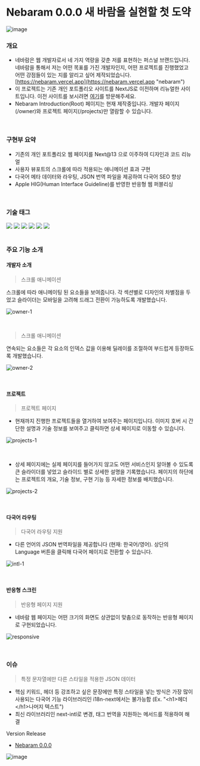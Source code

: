 # Nebaram 0.0.0 새 바람을 실현할 첫 도약

![image](https://github.com/yjglab/nebaram/assets/70316567/37a6f010-c733-4825-88f0-f2f3256cbb18)

### 개요

- 네바람은 웹 개발자로서 네 가지 역량을 갖춘 저를 표현하는 퍼스널 브랜드입니다. 네바람을 통해서 저는 어떤 목표를 가진 개발자인지, 어떤 프로젝트를 진행했었고 어떤 강점들이 있는 지를 알리고 싶어 제작되었습니다. [https://nebaram.vercel.app](https://nebaram.vercel.app "nebaram")
- 이 프로젝트는 기존 개인 포트폴리오 사이트를 NextJS로 이전하며 리뉴얼한 사이트입니다. 이전 사이트를 보시려면 [여기](https://yukjaekyeong.web.app)를 방문해주세요.
- Nebaram Introduction(Root) 페이지는 현재 제작중입니다. 개발자 페이지(/owner)와 프로젝트 페이지(/projects)만 열람할 수 있습니다.

<br />

### 구현부 요약

- 기존의 개인 포트폴리오 웹 페이지를 Next@13 으로 이주하여 디자인과 코드 리뉴얼
- 사용자 뷰포트의 스크롤에 따라 적용되는 애니메이션 효과 구현
- 다국어 메타 데이터와 라우팅, JSON 번역 파일을 제공하여 다국어 SEO 향상
- Apple HIG(Human Interface Guideline)를 반영한 반응형 웹 퍼블리싱

<br />

### 기술 태그

<div> 
<img src="https://img.shields.io/badge/TypeScript-3178C6?style=for-the-badge&logo=TypeScript&logoColor=white">
<img src="https://img.shields.io/badge/React-61DAFB?style=for-the-badge&logo=React&logoColor=white">
<img src="https://img.shields.io/badge/Next.js-000000?style=for-the-badge&logo=Next.js&logoColor=white">
<img src="https://img.shields.io/badge/Tailwindcss-06B6D4?style=for-the-badge&logo=Tailwindcss&logoColor=black">
<img src="https://img.shields.io/badge/Emotion-569A31?style=for-the-badge&logo=Emotion&logoColor=black">
<img src="https://img.shields.io/badge/Framer-0055FF?style=for-the-badge&logo=Framer&logoColor=black">
</div>

<br />

### 주요 기능 소개

#### 개발자 소개

> 스크롤 애니메이션

스크롤에 따라 애니메이팅 된 요소들을 보여줍니다. 각 섹션별로 디자인의 차별점을 두었고 슬라이더는 모바일을 고려해 드래그 전환이 가능하도록 개발했습니다.

![owner-1](https://github.com/yjglab/nebaram/assets/70316567/b84eb738-49f5-49c4-ad02-bc1dfced6149)

<br />

> 스크롤 애니메이션

연속되는 요소들은 각 요소의 인덱스 값을 이용해 딜레이를 조절하여 부드럽게 등장하도록 개발했습니다.

![owner-2](https://github.com/yjglab/nebaram/assets/70316567/99e6b536-b492-4be1-996a-41d9d7c23b62)

<br />

#### 프로젝트

> 프로젝트 페이지

- 현재까지 진행한 프로젝트들을 열거하여 보여주는 페이지입니다. 이미지 호버 시 간단한 설명과 기술 정보를 보여주고 클릭하면 상세 페이지로 이동할 수 있습니다.

![projects-1](https://github.com/yjglab/nebaram/assets/70316567/9bcc22a8-0795-4c4b-8b3d-cf8e3e92e078)

<br />

- 상세 페이지에는 실제 페이지를 들어가지 않고도 어떤 서비스인지 알아볼 수 있도록 큰 슬라이더를 넣었고 슬라이드 별로 상세한 설명을 기록했습니다. 페이지의 하단에는 프로젝트의 개요, 기술 정보, 구현 기능 등 자세한 정보를 배치했습니다.

![projects-2](https://github.com/yjglab/nebaram/assets/70316567/52c45f50-707f-42e7-8325-0f983bb0bd94)

<br />

#### 다국어 라우팅

> 다국어 라우팅 지원

- 다른 언어의 JSON 번역파일을 제공합니다 (현재: 한국어/영어). 상단의 Language 버튼을 클릭해 다국어 페이지로 전환할 수 있습니다.

![intl-1](https://github.com/yjglab/nebaram/assets/70316567/97621348-7a7d-4a3d-bc1d-f91a0c1ae9df)

<br />

#### 반응형 스크린

> 반응형 페이지 지원

- 네바람 웹 페이지는 어떤 크기의 화면도 상관없이 맞춤으로 동작하는 반응형 페이지로 구현되었습니다.

![responsive](https://github.com/yjglab/nebaram/assets/70316567/afe50c82-d7cf-477b-b2fd-4187106b8939)

<br />

### 이슈

> 특정 문자열에만 다른 스타일을 적용한 JSON 데이터

- 핵심 키워드, 헤더 등 강조하고 싶은 문장에만 특정 스타일을 넣는 방식은 가장 많이 사용되는 다국어 기능 라이브러리인 i18n-next에서는 불가능함 (Ex. "\<h1\>헤더\</h1\>나머지 텍스트")
- 최신 라이브러리인 next-intl로 변경, 태그 번역을 지원하는 메서드를 적용하여 해결

Version Release

- [Nebaram 0.0.0](https://github.com/yjglab/nebaram/releases/tag/0.0.0 "Release 0.0.0")

![image](https://github.com/yjglab/nebaram/assets/70316567/5bc77120-ce07-4052-9db3-460c082852b1)
